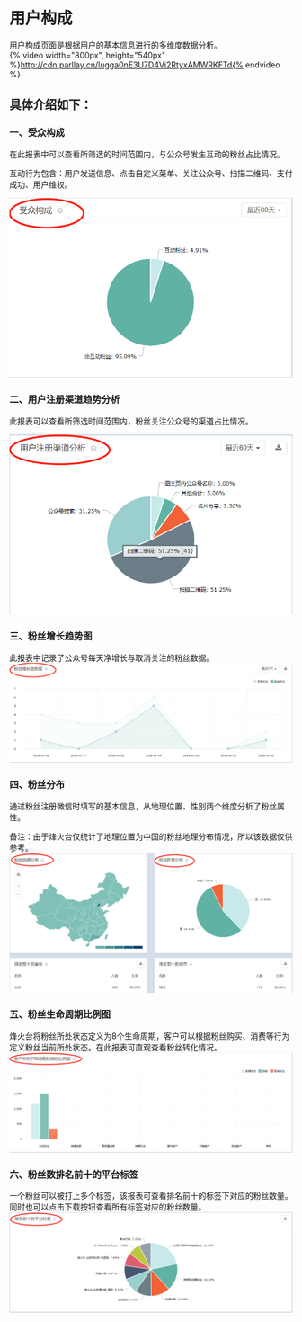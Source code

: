 # 用户构成

用户构成页面是根据用户的基本信息进行的多维度数据分析。  
{% video width="800px", height="540px" %}http://cdn.parllay.cn/lugga0nE3U7D4Vi2RtyxAMWRKFTd{% endvideo %}

## 具体介绍如下：

### 一、受众构成

在此报表中可以查看所筛选的时间范围内，与公众号发生互动的粉丝占比情况。

互动行为包含：用户发送信息、点击自定义菜单、关注公众号、扫描二维码、支付成功、用户维权。

![](/assets/1516589081%281%29.png)

### 二、用户注册渠道趋势分析

此报表可以查看所筛选时间范围内，粉丝关注公众号的渠道占比情况。

![](/assets/1516342408%281%29.png)

### 三、粉丝增长趋势图

此报表中记录了公众号每天净增长与取消关注的粉丝数据。![](/assets/1516588591%281%29.png)

### 四、粉丝分布

通过粉丝注册微信时填写的基本信息，从地理位置、性别两个维度分析了粉丝属性。

备注：由于烽火台仅统计了地理位置为中国的粉丝地理分布情况，所以该数据仅供参考。![](/assets/1516344220%281%29.png)

### 五、粉丝生命周期比例图

烽火台将粉丝所处状态定义为8个生命周期，客户可以根据粉丝购买、消费等行为定义粉丝当前所处状态。在此报表可直观查看粉丝转化情况。![](/assets/1516344273%281%29.png)

### 六、粉丝数排名前十的平台标签

一个粉丝可以被打上多个标签，该报表可查看排名前十的标签下对应的粉丝数量。同时也可以点击下载按钮查看所有标签对应的粉丝数量。![](/assets/1516343890%281%29.png)

